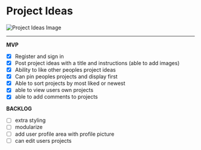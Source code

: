 # Project Ideas
![Project Ideas Image](https://i.ibb.co/xXPZXP3/projectideasdisplay.png)
___

**MVP**
* [x] Register and sign in
* [x] Post project ideas with a title and instructions (able to add images)
* [x] Ability to like other peoples project ideas
* [x] Can pin peoples projects and display first
* [x] Able to sort projects by most liked or newest
* [x] able to view users own projects
* [x] able to add comments to projects

**BACKLOG**
* [ ] extra styling
* [ ] modularize
* [ ] add user profile area with profile picture
* [ ] can edit users projects